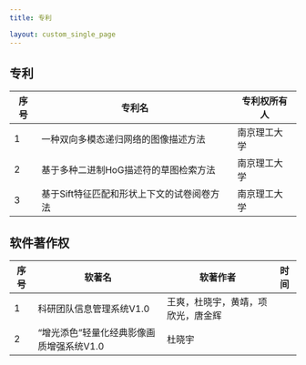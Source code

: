 ```yaml
---
title: 专利

layout: custom_single_page
---
```


## 专利

| 序号 | 专利名                                     | 专利权所有人 |
| ---- | ------------------------------------------ | ------------ |
| 1    | 一种双向多模态递归网络的图像描述方法       | 南京理工大学 |
| 2    | 基于多种二进制HoG描述符的草图检索方法      | 南京理工大学 |
| 3    | 基于Sift特征匹配和形状上下文的试卷阅卷方法 | 南京理工大学 |


## 软件著作权

| 序号 | 软著名                                   | 软著作者                           | 时间 |
| ---- | ---------------------------------------- | ---------------------------------- | ---- |
| 1    | 科研团队信息管理系统V1.0                 | 王爽，杜晓宇，黄靖，项欣光，唐金辉 |      |
| 2    | “增光添色”轻量化经典影像画质增强系统V1.0 | 杜晓宇                             |      |
